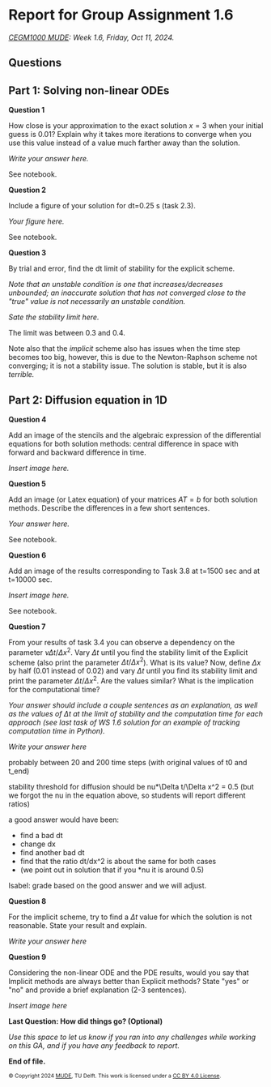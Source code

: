 # Report for Group Assignment 1.6

*[CEGM1000 MUDE](http://mude.citg.tudelft.nl/): Week 1.6, Friday, Oct 11, 2024.*

## Questions

## Part 1: Solving non-linear ODEs

**Question 1**

How close is your approximation to the exact solution $x=3$ when your initial guess is 0.01? Explain why it takes more iterations to converge when you use this value instead of a value much farther away than the solution. 

_Write your answer here._

See notebook.

**Question 2**

Include a figure of your solution for dt=0.25 s (task 2.3). 

_Your figure here._

See notebook.

**Question 3**

By trial and error, find the dt limit of stability for the explicit scheme.

_Note that an unstable condition is one that increases/decreases unbounded; an inaccurate solution that has not converged close to the "true" value is not necessarily an unstable condition._ 

_Sate the stability limit here._

The limit was between 0.3 and 0.4.

Note also that the _implicit_ scheme also has issues when the time step becomes too big, however, this is due to the Newton-Raphson scheme not converging; it is not a stability issue. The solution is stable, but it is also _terrible._

## Part 2: Diffusion equation in 1D

**Question 4**

Add an image of the stencils and the algebraic expression of the differential equations for both solution methods: central difference in space with forward and backward difference in time. 

_Insert image here._

**Question 5**

Add an image (or Latex equation) of your matrices $AT=b$ for both solution methods. Describe the differences in a few short sentences.  

_Your answer here._

See notebook.

**Question 6**

Add an image of the results corresponding to Task 3.8 at t=1500 sec and at t=10000 sec.

_Insert image here._

See notebook.

**Question 7**

From your results of task 3.4 you can observe a dependency on the parameter $\nu \Delta t / \Delta x^2$. Vary $\Delta t$ until you find the stability limit of the Explicit scheme (also print the parameter $\Delta t / \Delta x^2$). What is its value? Now, define $\Delta x$ by half (0.01 instead of 0.02) and vary $\Delta t$ until you find its stability limit and print the parameter $\Delta t / \Delta x^2$. Are the values similar? What is the implication for the computational time?

_Your answer should include a couple sentences as an explanation, as well as the values of $\Delta t$ at the limit of stability and the computation time for each approach (see last task of WS 1.6 solution for an example of tracking computation time in Python)._

_Write your answer here_

probably between 20 and 200 time steps (with original values of t0 and t_end)

stability threshold for diffusion should be nu*\Delta t/\Delta x^2 = 0.5 (but we forgot the nu in the equation above, so students will report different ratios)

a good answer would have been:
- find a bad dt
- change dx
- find another bad dt
- find that the ratio dt/dx^2 is about the same for both cases
- (we point out in solution that if you *nu it is around 0.5)

Isabel: grade based on the good answer and we will adjust.

**Question 8**

For the implicit scheme, try to find a $\Delta t$ value for which the solution is not reasonable. State your result and explain.

_Write your answer here_

**Question 9**

Considering the non-linear ODE and the PDE results, would you say that Implicit methods are always better than Explicit methods? State "yes" or "no" and provide a brief explanation (2-3 sentences).

_Insert image here_

**Last Question: How did things go? (Optional)**

_Use this space to let us know if you ran into any challenges while working on this GA, and if you have any feedback to report._

**End of file.**

<span style="font-size: 75%">
&copy; Copyright 2024 <a rel="MUDE" href="http://mude.citg.tudelft.nl/">MUDE</a>, TU Delft. This work is licensed under a <a rel="license" href="http://creativecommons.org/licenses/by/4.0/">CC BY 4.0 License</a>.